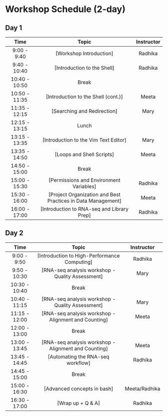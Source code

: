 # Workshop Schedule (2-day)

## Day 1

| Time            |  Topic  | Instructor |
|:------------------------:|:------------------------------------------------:|:--------:|
|9:00 - 9:40 | [Workshop Introduction] | Radhika |
|9:40 - 10:40 | [Introduction to the Shell] | Radhika |
|10:40 - 10:50 | Break | |
|10:50 - 11:35 | [Introduction to the Shell (cont.)] | Meeta |
|11:35 - 12:15 | [Searching and Redirection] | Mary |
|12:15 - 13:15 | Lunch | |
|13:15 - 13:35 | [Introduction to the Vim Text Editor] | Mary |
|13:35 - 14:50 | [Loops and Shell Scripts] | Meeta |
|14:50 - 15:00 | Break | |
|15:00 - 15:30 | [Permissions and Environment Variables] | Radhika |
|15:30 - 16:00 | [Project Organization and Best Practices in Data Management] | Meeta |
|16:00 - 17:00 | [Introduction to RNA-seq and Library Prep] | Radhika |

## Day 2

| Time            |   Topic  | Instructor |
|:------------------------:|:----------:|:--------:|
|9:00 - 9:50 | [Introduction to High-Performance Computing] | Radhika |
|9:50 - 10:30 | [RNA-seq analysis workshop - Quality Assessment] | Mary |
|10:30 - 10:40 | Break | |
|10:40 - 11:15 | [RNA-seq analysis workshop - Quality Assessment] | Mary |
|11:15 - 12:00 | [RNA-seq analysis workshop - Alignment and Counting] | Meeta |
|12:00 - 13:00 | Break | |
|13:00 - 13:45 | [RNA-seq analysis workshop - Alignment and Counting] | Meeta |
|13:45 - 14:45 | [Automating the RNA-seq workflow] | Radhika |
|14:45 - 15:00 | Break | |
|15:00 - 16:30 | [Advanced concepts in bash] | Meeta/Radhika |
|16:30 - 17:00 | [Wrap up + Q & A] | Radhika |
